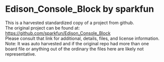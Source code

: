 
# Edison_Console_Block by sparkfun  
This is a harvested standardized copy of a project from github.  
The original project can be found at:  
https://github.com/sparkfun/Edison_Console_Block  
Please consult that link for additional, details, files, and license information.  
Note: It was auto harvested and if the original repo had more than one board file or anything out of the ordinary the files here are likely not representative.  
    